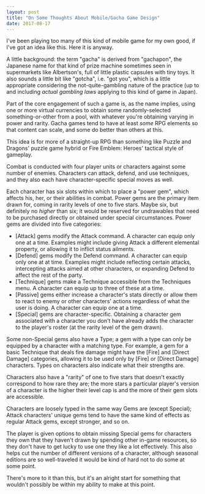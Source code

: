 ```yaml
---
layout: post
title: "On Some Thoughts About Mobile/Gacha Game Design"
date: 2017-08-17
---
```


I've been playing too many of this kind of mobile game for my own good, if I've got an idea like this. Here it is anyway.

A little background: the term "gacha" is derived from "gachapon", the Japanese name for that kind of prize machine sometimes seen in supermarkets like Albertson's, full of little plastic capsules with tiny toys. It also sounds a little bit like "gotcha", i.e. "got you", which is a little appropriate considering the not-quite-gambling nature of the practice (up to and including _actual gambling laws_ applying to this kind of game in Japan).

Part of the core engagement of such a game is, as the name implies, using one or more virtual currencies to obtain some randomly-selected something-or-other from a pool, with whatever you're obtaining varying in power and rarity. Gacha games tend to have at least _some_ RPG elements so that content can scale, and some do better than others at this.

This idea is for more of a straight-up RPG than something like Puzzle and Dragons' puzzle game hybrid or Fire Emblem: Heroes' tactical style of gameplay.

Combat is conducted with four player units or characters against some number of enemies. Characters can attack, defend, and use techniques, and they also each have character-specific special moves as well.

Each character has six slots within which to place a "power gem", which affects his, her, or their abilities in combat. Power gems are the primary item drawn for, coming in rarity levels of one to five stars. Maybe six, but definitely no _higher_ than six; it would be reserved for undrawables that need to be purchased directly or obtained under special circumstances.
Power gems are divided into five categories:
 - [Attack] gems modify the Attack command. A character can equip only one at a time. Examples might include giving Attack a different elemental property, or allowing it to inflict status ailments.
 - [Defend] gems modify the Defend command. A character can equip only one at at time. Examples might include reflecting certain attacks, intercepting attacks aimed at other characters, or expanding Defend to affect the rest of the party.
 - [Technique] gems make a Technique accessible from the Techniques menu. A character can equip up to three of these at a time.
 - [Passive] gems either increase a character's stats directly or allow them to react to enemy or other characters' actions regardless of what the user is doing. A character can equip one at a time.
 - [Special] gems are character-specific. Obtaining a character gem associated with a character you don't have already adds the character to the player's roster (at the rarity level of the gem drawn).

Some non-Special gems also have a Type; a gem with a type can only be equipped by a character with a matching type. For example, a gem for a  basic Technique that deals fire damage might have the [Fire] and [Direct Damage] categories, allowing it to be used only by [Fire] or [Direct Damage] characters. Types on characters also indicate what their strengths are.

Characters also have a "rarity" of one to five stars that doesn't exactly correspond to how rare they are; the more stars a particular player's version of a character is the higher their level cap is and the more of their gem slots are accessible.

Characters are loosely typed in the same way Gems are (except Special); Attack characters' unique gems tend to have the same kind of effects as regular Attack gems, except stronger, and so on.

The player is given options to obtain missing Special gems for characters they own that they haven't drawn by spending other in-game resources, so they don't have to get lucky to use one they like a lot effectively. This also helps cut the number of different versions of a character, although seasonal editions are so well-traveled it would be kind of hard not to do some at some point.

There's more to it than this, but it's an alright start for something that wouldn't possibly be within my ability to make at this point.
